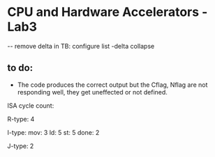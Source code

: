 # CPU and Hardware Accelerators - Lab3

-- remove delta in TB: configure list -delta collapse

## to do:
- The code produces the correct output but the Cflag, Nflag are not responding well, they get uneffected or not defined.

ISA cycle count:

R-type: 4

I-type: 
    mov: 3
    ld: 5
    st: 5
    done: 2
    
J-type: 2
